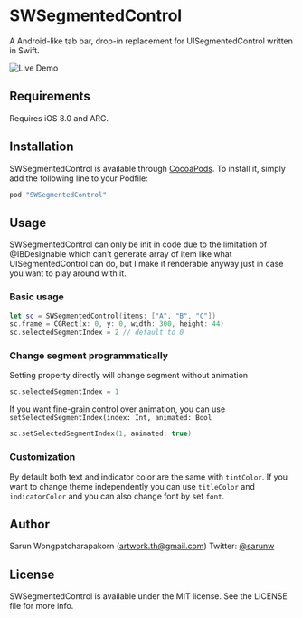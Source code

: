 # SWSegmentedControl

A Android-like tab bar, drop-in replacement for UISegmentedControl written in Swift.

![Live Demo](https://cloud.githubusercontent.com/assets/795368/12671575/2345a69a-c6a3-11e5-94f6-e8cd9e7c0be9.gif)

## Requirements

Requires iOS 8.0 and ARC.

## Installation

SWSegmentedControl is available through [CocoaPods](http://cocoapods.org). To install
it, simply add the following line to your Podfile:

```ruby
pod "SWSegmentedControl"
```

## Usage

SWSegmentedControl can only be init in code due to the limitation of @IBDesignable which can't generate array of item like what UISegmentedControl can do, but I make it renderable anyway just in case you want to play around with it.

### Basic usage

```swift
let sc = SWSegmentedControl(items: ["A", "B", "C"])
sc.frame = CGRect(x: 0, y: 0, width: 300, height: 44)
sc.selectedSegmentIndex = 2 // default to 0
```

### Change segment programmatically

Setting property directly will change segment without animation

```swift
sc.selectedSegmentIndex = 1
```

If you want fine-grain control over animation, you can use `setSelectedSegmentIndex(index: Int, animated: Bool`

```swift
sc.setSelectedSegmentIndex(1, animated: true)
```

### Customization

By default both text and indicator color are the same with `tintColor`. If you want to change theme independently you can use `titleColor` and `indicatorColor` and you can also change font by set `font`.

## Author

Sarun Wongpatcharapakorn (artwork.th@gmail.com) Twitter: [@sarunw](https://twitter.com/sarunw)

## License

SWSegmentedControl is available under the MIT license. See the LICENSE file for more info.
